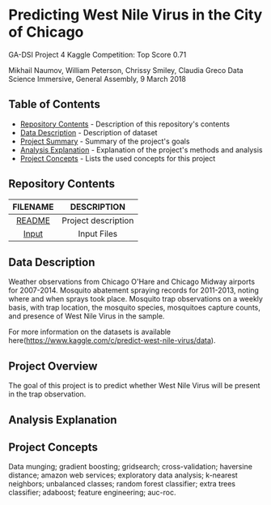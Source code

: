 # Predicting West Nile Virus in the City of Chicago
GA-DSI Project 4
Kaggle Competition: Top Score 0.71

Mikhail Naumov, William Peterson, Chrissy Smiley, Claudia Greco
Data Science Immersive, General Assembly, 9 March 2018

## Table of Contents

- [Repository Contents](#repository-contents) - Description of this repository's contents
- [Data Description](#data-description) - Description of dataset
- [Project Summary](#project-summary) - Summary of the project's goals
- [Analysis Explanation](#analysis-explanation) - Explanation of the project's methods and analysis
- [Project Concepts](#project-concepts) - Lists the used concepts for this project
## Repository Contents

| FILENAME |  DESCRIPTION |
|:---------:|:-----------:|
| [README](./README.md) | Project description |
| [Input](./input) | Input Files |

## Data Description

Weather observations from Chicago O'Hare and Chicago Midway airports for 2007-2014. 
Mosquito abatement spraying records for 2011-2013, noting where and when sprays took place.
Mosquito trap observations on a weekly basis, with trap location, the mosquito species, mosquitoes capture counts, and presence of West Nile Virus in the sample.

For more information on the datasets is available here(https://www.kaggle.com/c/predict-west-nile-virus/data).

## Project Overview

The goal of this project is to predict whether West Nile Virus will be present in the trap observation.

## Analysis Explanation

## Project Concepts

Data munging; gradient boosting; gridsearch; cross-validation; haversine distance; amazon web services; exploratory data analysis; k-nearest neighbors; unbalanced classes; random forest classifier; extra trees classifier; adaboost; feature engineering; auc-roc.
